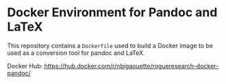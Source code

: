 # Docker Environment for Pandoc and LaTeX

This repository contains a `Dockerfile` used to build a Docker image to be used as a conversion tool for pandoc and LaTeX.

Docker Hub: https://hub.docker.com/r/nbigaouette/rogueresearch-docker-pandoc/

